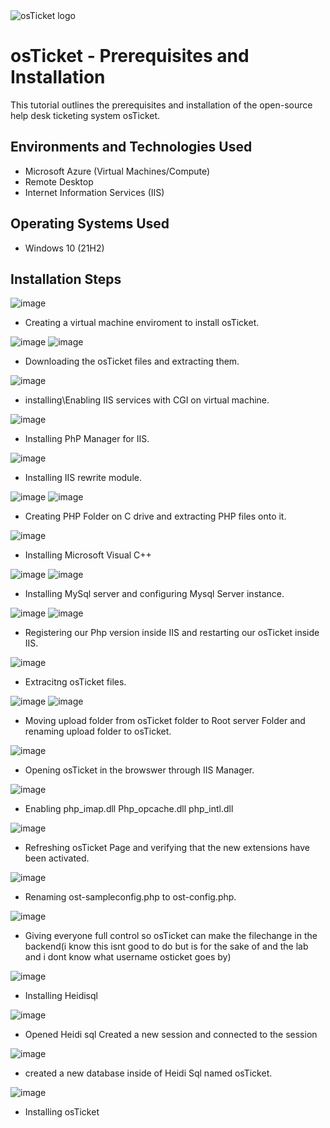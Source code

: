 
<img src="https://i.imgur.com/Clzj7Xs.png" alt="osTicket logo"/>
</p>

<h1>osTicket - Prerequisites and Installation</h1>
This tutorial outlines the prerequisites and installation of the open-source help desk ticketing system osTicket.<br />


<h2>Environments and Technologies Used</h2>

- Microsoft Azure (Virtual Machines/Compute)
- Remote Desktop
- Internet Information Services (IIS)

<h2>Operating Systems Used </h2>

- Windows 10</b> (21H2)



<h2>Installation Steps</h2>

![image](https://github.com/user-attachments/assets/7d310b5e-6cbf-44eb-a16e-f908c40caf9c)

- Creating a virtual machine enviroment to install osTicket.

![image](https://github.com/user-attachments/assets/9231fc66-e346-4d3a-82e0-df32c140afea)  ![image](https://github.com/user-attachments/assets/d00b24a5-4fa1-4e04-883e-ec36636677dc)

- Downloading the osTicket files and extracting them.

![image](https://github.com/user-attachments/assets/f7fff968-8a82-4ed2-843d-8da781819c0b)

- installing\Enabling IIS services with CGI on virtual machine.

![image](https://github.com/user-attachments/assets/15e472d7-7d2a-47a2-9d06-a6ec64d980e9)

- Installing PhP Manager for IIS.

![image](https://github.com/user-attachments/assets/30338958-669c-4494-a3f2-da23b06ef622)

- Installing IIS rewrite module.

![image](https://github.com/user-attachments/assets/779383ba-b036-46ee-9052-56a90ec76b42)  ![image](https://github.com/user-attachments/assets/153ba5ae-9b74-4688-9bb6-164f7ebcc99d)

- Creating PHP Folder on C drive and extracting PHP files onto it.

![image](https://github.com/user-attachments/assets/6ddef90b-a9b4-497e-93d3-752aabf36163)

- Installing Microsoft Visual C++

![image](https://github.com/user-attachments/assets/449a6743-c119-4052-93d3-a7e6f854c353) ![image](https://github.com/user-attachments/assets/1ea3f9c4-9ffd-4c0d-a856-1d0149aff94f)

- Installing MySql server and configuring Mysql Server instance.

![image](https://github.com/user-attachments/assets/f980ba5a-b57a-4e6e-86fe-2ad4ffab2bfe) ![image](https://github.com/user-attachments/assets/ba4df560-18b3-4f59-9622-41097684285d)


- Registering our Php version inside IIS and restarting our osTicket inside IIS.

![image](https://github.com/user-attachments/assets/361c2b8c-950f-4b9c-a028-a8cebf9b5478)

- Extracitng osTicket files.

![image](https://github.com/user-attachments/assets/f6e8d26f-af8f-46f1-a7b0-e4f9ff5b9433) ![image](https://github.com/user-attachments/assets/46f82c76-204d-497b-a1a7-47d8f2b741b8) 

- Moving upload folder from osTicket folder to Root server Folder and renaming upload folder to osTicket.

![image](https://github.com/user-attachments/assets/6fd07179-e38c-417e-8899-7a22fd3d426e)

- Opening osTicket in the browswer through IIS Manager.

![image](https://github.com/user-attachments/assets/66069e60-25ef-408f-9222-38c8ff452de7)

- Enabling php_imap.dll Php_opcache.dll php_intl.dll

![image](https://github.com/user-attachments/assets/64618dc2-c5e0-43e8-9da4-a3698cdd2b81)

- Refreshing osTicket Page and verifying that the new extensions have been activated.

![image](https://github.com/user-attachments/assets/3970ba78-74ab-4f12-8cb7-29cf14c1d673)

- Renaming ost-sampleconfig.php to ost-config.php.

![image](https://github.com/user-attachments/assets/8246c9d8-a52f-4f57-8b6b-447005d548d4)

- Giving everyone full control so osTicket can make the filechange in the backend(i know this isnt good to do but is for the sake of and the lab and i dont know what username osticket goes by)

![image](https://github.com/user-attachments/assets/86755e65-b6c6-4e99-88a2-60fcfd0dba00)

- Installing Heidisql

![image](https://github.com/user-attachments/assets/7b24ea57-6ddd-458e-a046-ae5c3e022735)

- Opened Heidi sql Created a new session and connected to the session 

![image](https://github.com/user-attachments/assets/253f682a-413a-4235-819d-65d8e595368a)

- created a new database inside of Heidi Sql named osTicket.

![image](https://github.com/user-attachments/assets/94040798-7b5f-452c-81fd-50f382e88ece)

- Installing osTicket
